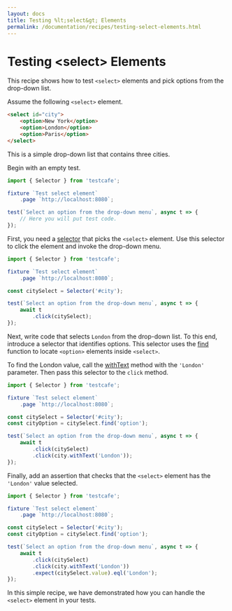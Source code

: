 ```yaml
---
layout: docs
title: Testing %lt;select&gt; Elements
permalink: /documentation/recipes/testing-select-elements.html
---
```

# Testing \<select\> Elements

This recipe shows how to test `<select>` elements and pick options from the drop-down list.

Assume the following `<select>` element.

```html
<select id="city">
    <option>New York</option>
    <option>London</option>
    <option>Paris</option>
</select>
```

This is a simple drop-down list that contains three cities.

Begin with an empty test.

```js
import { Selector } from 'testcafe';

fixture `Test select element`
    .page `http://localhost:8080`;

test(`Select an option from the drop-down menu`, async t => {
    // Here you will put test code.
});
```

First, you need a [selector](../test-api/selecting-page-elements/selectors.md) that picks the `<select>` element.
Use this selector to click the element and invoke the drop-down menu.

```js
import { Selector } from 'testcafe';

fixture `Test select element`
    .page `http://localhost:8080`;

const citySelect = Selector('#city');

test(`Select an option from the drop-down menu`, async t => {
    await t
        .click(citySelect);
});
```

Next, write code that selects `London` from the drop-down list. To this end, introduce a selector that identifies options.
This selector uses the [find](../test-api/selecting-page-elements/selectors.md#find) function to locate `<option>` elements inside `<select>`.

To find the London value, call the [withText](../test-api/selecting-page-elements/selectors.md#withtext) method with the `'London'` parameter.
Then pass this selector to the `click` method.

```js
import { Selector } from 'testcafe';

fixture `Test select element`
    .page `http://localhost:8080`;

const citySelect = Selector('#city');
const cityOption = citySelect.find('option');

test(`Select an option from the drop-down menu`, async t => {
    await t
        .click(citySelect)
        .click(city.withText('London'));
});
```

Finally, add an assertion that checks that the `<select>` element has the `'London'` value selected.

```js
import { Selector } from 'testcafe';

fixture `Test select element`
    .page `http://localhost:8080`;

const citySelect = Selector('#city');
const cityOption = citySelect.find('option');

test(`Select an option from the drop-down menu`, async t => {
    await t
        .click(citySelect)
        .click(city.withText('London'))
        .expect(citySelect.value).eql('London');
});
```

In this simple recipe, we have demonstrated how you can handle the `<select>` element in your tests.